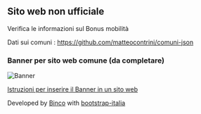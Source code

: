 ## Sito web non ufficiale

Verifica le informazioni sul Bonus mobilità

Dati sui comuni : https://github.com/matteocontrini/comuni-json

### Banner per sito web comune (da completare)

![Banner](https://i.imgur.com/5sZ6C0z.png)

[Istruzioni per inserire il Banner in un sito web](https://github.com/bonusmobilita/bonusmobilita.github.io/wiki/Banner-sito-web)

Developed by [Binco](https://binco.me) with [bootstrap-italia](https://italia.github.io/bootstrap-italia/)
